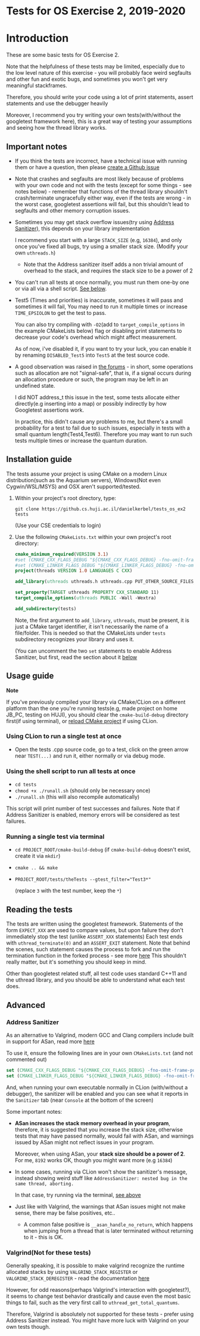 # Tests for OS Exercise 2, 2019-2020
# Introduction

These are some basic tests for OS Exercise 2.

Note that the helpfulness of these tests may be limited, especially
due to the low level nature of this exercise - you will probably face weird segfaults
and other fun and exotic bugs, and sometimes you won't get very meaningful stackframes. 

Therefore, you should write your code using a lot of print statements, assert statements and use the debugger heavily

Moreover, I recommend you try writing your own tests(with/without the googletest framework here), this is a great way
of testing your assumptions and seeing how the thread library works.


## Important notes

  
- If you think the tests are incorrect, have a technical issue with running them
  or have a question, then please [create a Github issue](https://github.cs.huji.ac.il/danielkerbel/tests_os_ex2/issues/new)
  
  
- Note that crashes and segfaults are most likely because of problems with your own code and not with the tests
  (except for some things - see notes below) - remember that functions of the thread library shouldn't crash/terminate
  ungracefully either way, even if the tests are wrong - in the worst case, googletest assertions will fail, but this
  shouldn't lead to segfaults and other memory corruption issues.
  
- Sometimes you may get stack overflow issues(try using [Address Sanitizer](#address_t-sanitizer)), this depends on your library implementation

  I recommend you start with a large `STACK_SIZE` (e.g, `16384`), and only once you've fixed all bugs, try using a smaller stack
  size. (Modify your own `uthreads.h`)
  
  * Note that the Address sanitizer itself adds a non trivial amount of overhead to the stack, and requires the stack
    size to be a power of 2
  
- You can't run all tests at once normally, you must run them one-by one or via all via a shell script.
  [See below](#usage-guide).
 
- Test5 (Times and priorities) is inaccurate, sometimes it will pass and sometimes it will fail, 
  You may need to run it multiple times or increase `TIME_EPSIOLON` to get
  the test to pass.
  
  You can also try compiling with `-O2`(add to `target_compile_options` in the example CMakeLists below) flag or disabling print statements
  to decrease your code's overhead which might affect measurement.
  
  As of now, i've disabled it, if you want to try your luck, you can enable it by renaming `DISABLED_Test5` into `Test5`
  at the test source code.
  
- A good observation was raised in [the forums](https://moodle2.cs.huji.ac.il/nu19/mod/forum/discuss.php?d=60001) - in 
  short, some operations such as allocation are not "signal-safe", that is, if a signal occurs during an allocation
  procedure or such, the program may be left in an undefined state.
  
  I did NOT address_t this issue in the test, some tests allocate either directly(e.g inserting into a map) or possibly
  indirectly by how Googletest assertions work.
  
  In practice, this didn't cause any problems to me, but there's a small probability for a test to fail due to such 
  issues, especially in tests with a small quantum length(Test4,Test6). Therefore you may want to run such tests
  multiple times or increase the quantum duration.
  
## Installation guide

The tests assume your project is using CMake on a modern Linux distribution(such as the Aquarium servers), 
Windows(Not even Cygwin/WSL/MSYS) and OSX aren't supported/tested.

1. Within your project's root directory, type:
 
   `git clone https://github.cs.huji.ac.il/danielkerbel/tests_os_ex2 tests`
   
   (Use your CSE credentials to login)
   
2. Use the following `CMakeLists.txt` within your own project's root directory:
   
   ```cmake
   cmake_minimum_required(VERSION 3.1)
   #set (CMAKE_CXX_FLAGS_DEBUG "${CMAKE_CXX_FLAGS_DEBUG} -fno-omit-frame-pointer -fsanitize=address_t")
   #set (CMAKE_LINKER_FLAGS_DEBUG "${CMAKE_LINKER_FLAGS_DEBUG} -fno-omit-frame-pointer -fsanitize=address_t")
   project(threads VERSION 1.0 LANGUAGES C CXX)
   
   add_library(uthreads uthreads.h uthreads.cpp PUT_OTHER_SOURCE_FILES_HERE)
   
   set_property(TARGET uthreads PROPERTY CXX_STANDARD 11)
   target_compile_options(uthreads PUBLIC -Wall -Wextra)
   
   add_subdirectory(tests)
   
   ```
   
   Note, the first argument to `add_library`, `uthreads`, must be present,
   it is just a CMake target identifier, it isn't necessarily the name of
   a file/folder. This is needed so that the CMakeLists under `tests`
   subdirectory recognizes your library and uses it.

   (You can uncomment the two `set` statements to enable Address Sanitizer,
    but first, read the section about it [below](#address_t-sanitizer)

## Usage guide

**Note**

If you've previously compiled your library via CMake/CLion on a different
platform than the one you're running tests(e.g, made project on home JB_PC, testing on HUJI), you should clear the
`cmake-build-debug` directory first(if using terminal), or [reload CMake project](https://www.jetbrains.com/help/clion/reloading-project.html#)
if using CLion.

### Using CLion to run a single test at once

- Open the tests .cpp source code, go to a test, click on the green arrow near `TEST(...)` and run it,
  either normally or via debug mode.

### Using the shell script to run all tests at once

- `cd tests`
- `chmod +x ./runall.sh`  (should only be necessary once)
- `./runall.sh`  (this will also recompile automatically)

This script will print number of test successes and failures. 
Note that if Address Sanitizer is enabled, memory errors will be considered as test failures.

### Running a single test via terminal


- `cd PROJECT_ROOT/cmake-build-debug`  (if `cmake-build-debug` doesn't exist, create it via `mkdir`)
- `cmake .. && make` 
- `PROJECT_ROOT/tests/theTests --gtest_filter="Test3*"` 

  (replace `3` with the test number, keep the `*`)

## Reading the tests

The tests are written using the googletest framework. Statements of the form `EXPECT_XXX` are used to compare values,
but upon failure they don't immediately stop the test (unlike `ASSERT_XXX` statements)
Each test ends with `uthread_terminate(0)` and an `ASSERT_EXIT` statement. Note that behind the scenes, such statement
causes the process to fork and run the termination function in the forked process - see more [here](https://github.com/google/googletest/blob/master/googletest/docs/advanced.md#how-it-works)
This shouldn't really matter, but it's something you should keep in mind.

Other than googletest related stuff, all test code uses standard C++11 and the uthread library, and you should be
able to understand what each test does.


## Advanced 
### Address Sanitizer
As an alternative to Valgrind, modern GCC and Clang compilers include built in support for ASan, read 
more [here](https://github.com/google/sanitizers/wiki/AddressSanitizer)

To use it, ensure the following lines are in your own `CMakeLists.txt` (and not
commented out)
```cmake
set (CMAKE_CXX_FLAGS_DEBUG "${CMAKE_CXX_FLAGS_DEBUG} -fno-omit-frame-pointer -fsanitize=address_t")
set (CMAKE_LINKER_FLAGS_DEBUG "${CMAKE_LINKER_FLAGS_DEBUG} -fno-omit-frame-pointer -fsanitize=address_t")
```

And, when running your own executable normally in CLion (with/without a debugger), the sanitizer will be enabled
and you can see what it reports in the `Sanitizer` tab (near `Console` at the bottom of the screen)

Some important notes:

- **ASan increases the stack memory overhead in your program**, therefore, it is suggested that you increase the stack size,
  otherwise tests that may have passed normally, would fail with ASan, and warnings issued by ASan might not reflect
  issues in your program.
  
  Moreover, when using ASan, your **stack size should be a power of 2**. For me, `8192` works OK, though you might want
  more (e.g `16384`)
  
- In some cases, running via CLion won't show the sanitizer's message, instead showing weird stuff like 
  `AddressSanitizer: nested bug in the same thread, aborting.`
  
  In that case, try running via the terminal, [see above](#usage-guide)

- Just like with Valgrind, the warnings that ASan issues might not make sense, there may be false positives, etc..

  - A common false positive is `__asan_handle_no_return`, which happens when jumping from a thread that is later
    terminated without returning to it - this is OK.

### Valgrind(Not for these tests)

Generally speaking, it is possible to make valgrind recognize the runtime allocated stacks by using `VALGRIND_STACK_REGISTER` or
`VALGRIND_STACK_DEREGISTER` - read the documentation [here](https://valgrind.org/docs/manual/manual-core-adv.html)

However, for odd reasons(perhaps Valgrind's interaction with googletest?), it seems to change test behavior drastically
and cause even the most basic things to fail, such as the very first call to `uthread_get_total_quantums`.

Therefore, Valgrind is absolutely not supported for these tests - prefer using Address Sanitizer instead. You might have
more luck with Valgrind on your own tests though.

